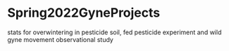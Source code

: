 # Spring2022GyneProjects
stats for overwintering in pesticide soil, fed pesticide experiment and wild gyne movement observational study
